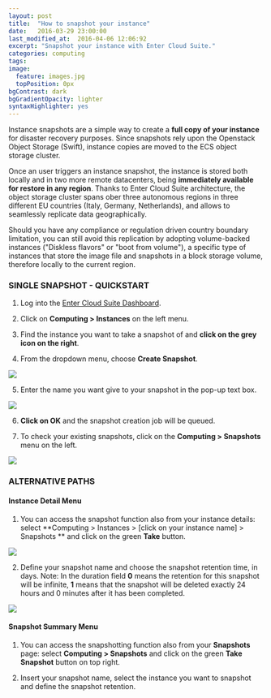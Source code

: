 ```yaml
---
layout: post
title:  "How to snapshot your instance"
date:   2016-03-29 23:00:00
last_modified_at:  2016-04-06 12:06:92
excerpt: "Snapshot your instance with Enter Cloud Suite."
categories: computing
tags:
image:
  feature: images.jpg
  topPosition: 0px
bgContrast: dark
bgGradientOpacity: lighter
syntaxHighlighter: yes
---
```

Instance snapshots are a simple way to create a **full copy of your instance** for disaster recovery purposes. Since snapshots rely upon the Openstack Object Storage (Swift), instance copies are moved to the ECS object storage cluster.

Once an user triggers an instance snapshot, the instance is stored both locally and in two more remote datacenters, being **immediately available for restore in any region**. Thanks to Enter Cloud Suite architecture, the object storage cluster spans ober three autonomous regions in three different EU countries (Italy, Germany, Netherlands), and allows to seamlessly replicate data geographically. 

Should you have any compliance or regulation driven country boundary limitation, you can still avoid this replication by adopting volume-backed instances ("Diskless flavors" or "boot from volume"), a specific type of instances that store the image file and snapshots in a block storage volume, therefore locally to the current region.

### SINGLE SNAPSHOT - QUICKSTART

1. Log into the <a href="https://dashboard.entercloudsuite.com" target="_blank">Enter Cloud Suite Dashboard</a>.

2. Click on **Computing > Instances** on the left menu.

3. Find the instance you want to take a snapshot of and **click on the grey icon on the right**.

4. From the dropdown menu, choose **Create Snapshot**.
<img class="responsive-guide-img" src="{{ site.baseurl_posts_img }}ecs-computing-snapshot-01.png">

5. Enter the name you want give to your snapshot in the pop-up text box.
<img class="responsive-guide-img" src="{{ site.baseurl_posts_img }}ecs-computing-snapshot-02.png">

6. **Click on OK** and the snapshot creation job will be queued.

7. To check your existing snapshots, click on the **Computing > Snapshots** menu on the left.
<img class="responsive-guide-img" src="{{ site.baseurl_posts_img }}ecs-computing-snapshot-03.png">

### ALTERNATIVE PATHS

#### Instance Detail Menu

1. You can access the snapshot function also from your instance details: select **Computing > Instances > [click on your instance name] > Snapshots ** and click on the green **Take** button.
<img class="responsive-guide-img" src="{{ site.baseurl_posts_img }}ecs-computing-snapshot-04.png">

2. Define your snapshot name and choose the snapshot retention time, in days. Note: In the duration field **0** means the retention for this snapshot will be infinite, **1** means that the snapshot will be deleted exactly 24 hours and 0 minutes after it has been completed.
<img class="responsive-guide-img" src="{{ site.baseurl_posts_img }}ecs-computing-snapshot-05.png">

#### Snapshot Summary Menu

1. You can access the snapshotting function also from your **Snapshots** page: select **Computing > Snapshots** and click on the green **Take Snapshot** button on top right.

2. Insert your snapshot name, select the instance you want to snapshot and define the snapshot retention.